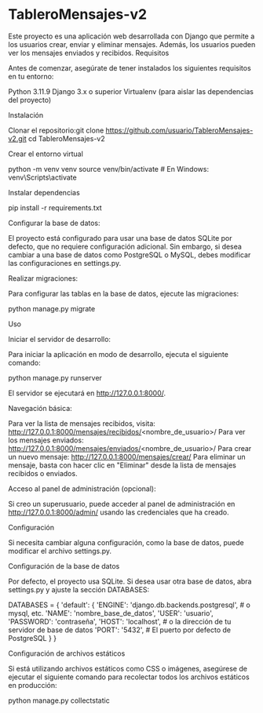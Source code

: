 # TableroMensajes-v2

Este proyecto es una aplicación web desarrollada con Django que permite a los usuarios crear, enviar y eliminar mensajes. Además, los usuarios pueden ver los mensajes enviados y recibidos.
Requisitos

Antes de comenzar, asegúrate de tener instalados los siguientes requisitos en tu entorno:

   Python 3.11.9
   Django 3.x o superior
   Virtualenv (para aislar las dependencias del proyecto)

Instalación

  Clonar el repositorio:git clone https://github.com/usuario/TableroMensajes-v2.git
  cd TableroMensajes-v2

Crear el entorno virtual
  
  python -m venv venv
  source venv/bin/activate  # En Windows: venv\Scripts\activate

Instalar dependencias

  pip install -r requirements.txt

Configurar la base de datos:

  El proyecto está configurado para usar una base de datos SQLite por defecto, que no requiere configuración adicional. Sin embargo, si desea cambiar a una base de datos como    PostgreSQL o MySQL, debes modificar las configuraciones en settings.py.

Realizar migraciones:

Para configurar las tablas en la base de datos, ejecute las migraciones:

python manage.py migrate

Uso

  Iniciar el servidor de desarrollo:

  Para iniciar la aplicación en modo de desarrollo, ejecuta el siguiente comando:
  
   python manage.py runserver

El servidor se ejecutará en http://127.0.0.1:8000/.

Navegación básica:

  Para ver la lista de mensajes recibidos, visita: http://127.0.0.1:8000/mensajes/recibidos/<nombre_de_usuario>/
  Para ver los mensajes enviados: http://127.0.0.1:8000/mensajes/enviados/<nombre_de_usuario>/
  Para crear un nuevo mensaje: http://127.0.0.1:8000/mensajes/crear/
  Para eliminar un mensaje, basta con hacer clic en "Eliminar" desde la lista de mensajes recibidos o enviados.

Acceso al panel de administración (opcional):

 Si creo un superusuario, puede acceder al panel de administración en http://127.0.0.1:8000/admin/ usando las credenciales que ha creado.

Configuración

Si necesita cambiar alguna configuración, como la base de datos, puede modificar el archivo settings.py.

Configuración de la base de datos

Por defecto, el proyecto usa SQLite. Si desea usar otra base de datos, abra settings.py y ajuste la sección DATABASES:

DATABASES = {
    'default': {
        'ENGINE': 'django.db.backends.postgresql',  # o mysql, etc.
        'NAME': 'nombre_base_de_datos',
        'USER': 'usuario',
        'PASSWORD': 'contraseña',
        'HOST': 'localhost',  # o la dirección de tu servidor de base de datos
        'PORT': '5432',  # El puerto por defecto de PostgreSQL
    }
}

Configuración de archivos estáticos

Si está utilizando archivos estáticos como CSS o imágenes, asegúrese de ejecutar el siguiente comando para recolectar todos los archivos estáticos en producción:

python manage.py collectstatic
